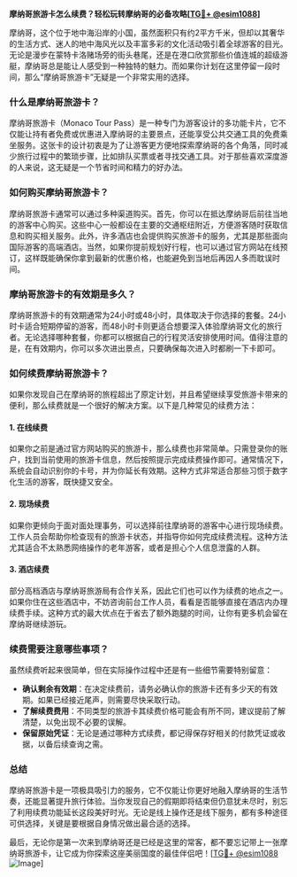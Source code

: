 **摩纳哥旅游卡怎么续费？轻松玩转摩纳哥的必备攻略[[TG💪+ @esim1088](https://t.me/s/esim1088)]**

摩纳哥，这个位于地中海沿岸的小国，虽然面积只有约2平方千米，但却以其奢华的生活方式、迷人的地中海风光以及丰富多彩的文化活动吸引着全球游客的目光。无论是漫步在蒙特卡洛赌场旁的街头巷尾，还是在港口欣赏那些价值连城的超级游艇，摩纳哥总是能让人感受到一种独特的魅力。而如果你计划在这里停留一段时间，那么“摩纳哥旅游卡”无疑是一个非常实用的选择。

### 什么是摩纳哥旅游卡？

摩纳哥旅游卡（Monaco Tour Pass）是一种专门为游客设计的多功能卡片，它不仅能让持有者免费或优惠进入摩纳哥的主要景点，还能享受公共交通工具的免费乘坐服务。这张卡的设计初衷是为了让游客更方便地探索摩纳哥的各个角落，同时减少旅行过程中的繁琐步骤，比如排队买票或者寻找交通工具。对于那些喜欢深度游的人来说，这无疑是一个节省时间和精力的好办法。

### 如何购买摩纳哥旅游卡？

摩纳哥旅游卡通常可以通过多种渠道购买。首先，你可以在抵达摩纳哥后前往当地的游客中心购买。这些中心一般都设在主要的交通枢纽附近，方便游客随时获取信息和购买相关服务。此外，许多酒店也会提供购买旅游卡的服务，尤其是那些面向国际游客的高端酒店。当然，如果你提前规划好行程，也可以通过官方网站在线预订，这样既能确保你拿到最新的优惠价格，也能避免到当地后再因人多而耽误时间。

### 摩纳哥旅游卡的有效期是多久？

摩纳哥旅游卡的有效期通常为24小时或48小时，具体取决于你选择的套餐。24小时卡适合短期停留的游客，而48小时卡则更适合想要深入体验摩纳哥文化的旅行者。无论选择哪种套餐，你都可以根据自己的行程灵活安排使用时间。值得注意的是，在有效期内，你可以多次进出景点，只要确保每次进入时都刷一下卡即可。

### 如何续费摩纳哥旅游卡？

如果你发现自己在摩纳哥的旅程超出了原定计划，并且希望继续享受旅游卡带来的便利，那么续费就是一个很好的解决方案。以下是几种常见的续费方法：

#### 1. 在线续费

如果你之前是通过官方网站购买的旅游卡，那么续费也非常简单。只需登录你的账户，找到当前使用的旅游卡信息，然后按照提示完成续费操作即可。通常情况下，系统会自动识别你的卡号，并为你延长有效期。这种方式非常适合那些习惯于数字化生活的游客，既快捷又安全。

#### 2. 现场续费

如果你更倾向于面对面处理事务，可以选择前往摩纳哥的游客中心进行现场续费。工作人员会帮助你检查现有的旅游卡状态，并指导你如何完成续费流程。这种方法尤其适合不太熟悉网络操作的老年游客，或者是担心个人信息泄露的人群。

#### 3. 酒店续费

部分高档酒店与摩纳哥旅游局有合作关系，因此它们也可以作为续费的地点之一。如果你住在这些酒店中，不妨咨询前台工作人员，看看是否能够直接在酒店内办理续费手续。这种方式的最大优点在于省去了额外跑腿的时间，让你有更多机会留在摩纳哥继续游玩。

### 续费需要注意哪些事项？

虽然续费听起来很简单，但在实际操作过程中还是有一些细节需要特别留意：

- **确认剩余有效期**：在决定续费前，请务必确认你的旅游卡还有多少天的有效期。如果已经接近尾声，则需要尽快采取行动。
- **了解续费费用**：不同类型的旅游卡其续费价格可能会有所不同，建议提前了解清楚，以免出现不必要的误解。
- **保留原始凭证**：无论是通过哪种方式续费，都记得保存好相关的付款凭证或收据，以备后续查询之需。

### 总结

摩纳哥旅游卡是一项极具吸引力的服务，它不仅能让你更好地融入摩纳哥的生活节奏，还能显著提升旅行体验。当你发现自己的假期即将结束但仍意犹未尽时，别忘了利用续费功能延长这段美好时光。无论是线上操作还是线下服务，都有多种途径可供选择，关键是要根据自身情况做出最合适的选择。

最后，无论你是第一次来到摩纳哥还是已经是这里的常客，都不要忘记带上一张摩纳哥旅游卡，让它成为你探索这座美丽国度的最佳伴侣吧！[[TG💪+ @esim1088](https://t.me/s/esim1088) ![Image](https://i.postimg.cc/4NQfJmqS/Snipaste-2025-05-13-00-14-12.png)]